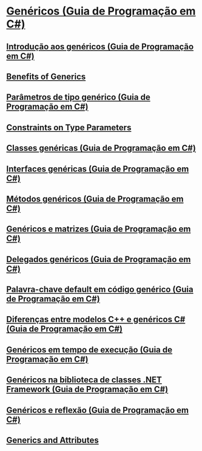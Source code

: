 # [Genéricos (Guia de Programação em C#)](index.md)
## [Introdução aos genéricos (Guia de Programação em C#)](introduction-to-generics.md)
## [Benefits of Generics](TocOutOfQuery)
## [Parâmetros de tipo genérico (Guia de Programação em C#)](generic-type-parameters.md)
## [Constraints on Type Parameters](TocOutOfQuery)
## [Classes genéricas (Guia de Programação em C#)](generic-classes.md)
## [Interfaces genéricas (Guia de Programação em C#)](generic-interfaces.md)
## [Métodos genéricos (Guia de Programação em C#)](generic-methods.md)
## [Genéricos e matrizes (Guia de Programação em C#)](generics-and-arrays.md)
## [Delegados genéricos (Guia de Programação em C#)](generic-delegates.md)
## [Palavra-chave default em código genérico (Guia de Programação em C#)](default-keyword-in-generic-code.md)
## [Diferenças entre modelos C++ e genéricos C# (Guia de Programação em C#)](differences-between-cpp-templates-and-csharp-generics.md)
## [Genéricos em tempo de execução (Guia de Programação em C#)](generics-in-the-run-time.md)
## [Genéricos na biblioteca de classes .NET Framework (Guia de Programação em C#)](generics-in-the-net-framework-class-library.md)
## [Genéricos e reflexão (Guia de Programação em C#)](generics-and-reflection.md)
## [Generics and Attributes](TocOutOfQuery)

